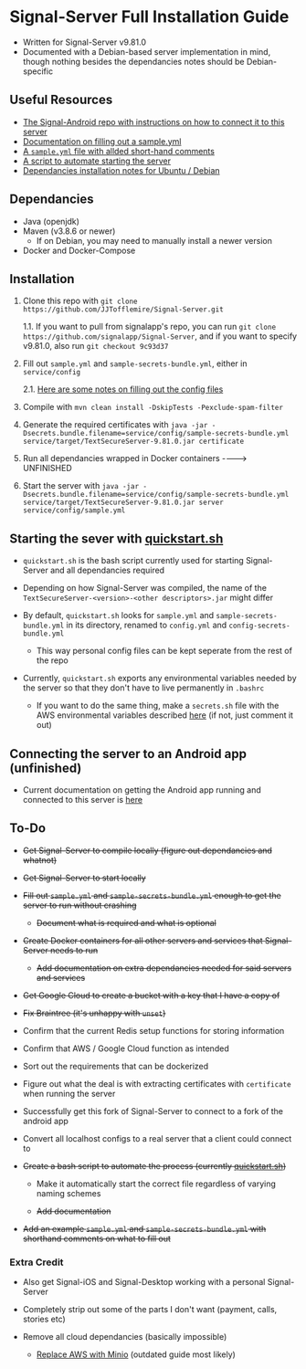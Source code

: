 # Signal-Server Full Installation Guide

- Written for Signal-Server v9.81.0
- Documented with a Debian-based server implementation in mind, though nothing besides the dependancies notes should be Debian-specific

## Useful Resources

- [The Signal-Android repo with instructions on how to connect it to this server](https://github.com/JJTofflemire/Signal-Android)
- [Documentation on filling out a sample.yml](sample-yml-config-documentation.md)
- [A `sample.yml` file with allded short-hand comments](sample-with-added-comments.yml)
- [A script to automate starting the server](quickstart.sh)
- [Dependancies installation notes for Ubuntu / Debian](dependancies.md)

## Dependancies

- Java (openjdk)
- Maven (v3.8.6 or newer)
  - If on Debian, you may need to manually install a newer version
- Docker and Docker-Compose

## Installation

1. Clone this repo with `git clone https://github.com/JJTofflemire/Signal-Server.git`

    1.1. If you want to pull from signalapp's repo, you can run `git clone https://github.com/signalapp/Signal-Server`, and if you want to specify v9.81.0, also run `git checkout 9c93d37`

2. Fill out `sample.yml` and `sample-secrets-bundle.yml`, either in `service/config`

    2.1. [Here are some notes on filling out the config files](sample-yml-config-documentation.md)

3. Compile with `mvn clean install -DskipTests -Pexclude-spam-filter`

4. Generate the required certificates with `java -jar -Dsecrets.bundle.filename=service/config/sample-secrets-bundle.yml service/target/TextSecureServer-9.81.0.jar certificate`

5.  Run all dependancies wrapped in Docker containers ----> UNFINISHED

6. Start the server with `java -jar -Dsecrets.bundle.filename=service/config/sample-secrets-bundle.yml service/target/TextSecureServer-9.81.0.jar server service/config/sample.yml`

## Starting the sever with [quickstart.sh](quickstart.sh)

- `quickstart.sh` is the bash script currently used for starting Signal-Server and all dependancies required

- Depending on how Signal-Server was compiled, the name of the `TextSecureServer-<version>-<other descriptors>.jar` might differ

- By default, `quickstart.sh` looks for `sample.yml` and `sample-secrets-bundle.yml` in its directory, renamed to `config.yml` and `config-secrets-bundle.yml`

  - This way personal config files can be kept seperate from the rest of the repo
  
- Currently, `quickstart.sh` exports any environmental variables needed by the server so that they don't have to live permanently in `.bashrc`

  - If you want to do the same thing, make a `secrets.sh` file with the AWS environmental variables described [here](sample-yml-config-documentation.md) (if not, just comment it out)

## Connecting the server to an Android app (unfinished)

- Current documentation on getting the Android app running and connected to this server is [here](https://github.com/JJTofflemire/Signal-Android)

## To-Do

- ~~Get Signal-Server to compile locally (figure out dependancies and whatnot)~~

- ~~Get Signal-Server to start locally~~

- ~~Fill out `sample.yml` and `sample-secrets-bundle.yml` enough to get the server to run without crashing~~

    - ~~Document what is required and what is optional~~

 - ~~Create Docker containers for all other servers and services that Signal-Server needs to run~~

    - ~~Add documentation on extra dependancies needed for said servers and services~~
    
  - ~~Get Google Cloud to create a bucket with a key that I have a copy of~~

  - ~~Fix Braintree (it's unhappy with `unset`)~~

- Confirm that the current Redis setup functions for storing information

- Confirm that AWS / Google Cloud function as intended

- Sort out the requirements that can be dockerized

- Figure out what the deal is with extracting certificates with `certificate` when running the server

- Successfully get this fork of Signal-Server to connect to a fork of the android app

- Convert all localhost configs to a real server that a client could connect to

- ~~Create a bash script to automate the process (currently [quickstart.sh](quickstart.sh))~~

    - Make it automatically start the correct file regardless of varying naming schemes
    
    - ~~Add documentation~~

- ~~Add an example `sample.yml` and `sample-secrets-bundle.yml` with shorthand comments on what to fill out~~

### Extra Credit

- Also get Signal-iOS and Signal-Desktop working with a personal Signal-Server

- Completely strip out some of the parts I don't want (payment, calls, stories etc)

- Remove all cloud dependancies (basically impossible)

  - [Replace AWS with Minio](https://github.com/aqnouch/Signal-Setup-Guide/tree/master/signal-minio) (outdated guide most likely)